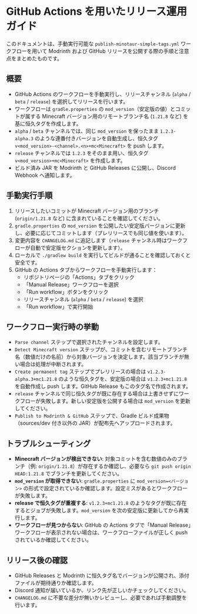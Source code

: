 # GitHub Actions を用いたリリース運用ガイド

このドキュメントは、手動実行可能な `publish-minotaur-simple-tags.yml` ワークフローを用いて Modrinth および GitHub リリースを公開する際の手順と注意点をまとめたものです。

## 概要
- GitHub Actions のワークフローを手動実行し、リリースチャンネル (`alpha` / `beta` / `release`) を選択してリリースを行います。
- ワークフローは `gradle.properties` の `mod_version`（安定版の値）とコミットが属する Minecraft バージョン用のリモートブランチ名 (`1.21.8` など) を基に恒久タグを作成します。
- `alpha` / `beta` チャンネルでは、同じ `mod_version` を保ったまま `1.2.3-alpha.3` のような連番付きバージョンを自動生成し、恒久タグ `v<mod_version>-<channel>.<n>+mc<Minecraft>` を push します。
- `release` チャンネルでは `1.2.3` をそのまま用い、恒久タグ `v<mod_version>+mc<Minecraft>` を作成します。
- ビルド済み JAR を Modrinth と GitHub Releases に公開し、Discord Webhook へ通知します。

## 手動実行手順
1. リリースしたいコミットが Minecraft バージョン用のブランチ (`origin/1.21.8` など) に含まれていることを確認してください。
2. `gradle.properties` の `mod_version` を公開したい安定版バージョンに更新し、必要に応じてコミットします（プレリリースでも同じ値を使います）。
3. 変更内容を `CHANGELOG.md` に追記します（`release` チャンネル時はワークフローが自動で安定版セクションを更新します）。
4. ローカルで `./gradlew build` を実行してビルドが通ることを確認しておくと安全です。
5. GitHub の Actions タブからワークフローを手動実行します：
   - リポジトリページの「Actions」タブをクリック
   - 「Manual Release」ワークフローを選択
   - 「Run workflow」ボタンをクリック
   - リリースチャンネル (`alpha` / `beta` / `release`) を選択
   - 「Run workflow」で実行開始

## ワークフロー実行時の挙動
- `Parse channel` ステップで選択されたチャンネルを設定します。
- `Detect Minecraft version` ステップが、コミットを含むリモートブランチ名（数値だけの名前）から対象バージョンを決定します。該当ブランチが無い場合は処理が中断されます。
- `Create permanent tag` ステップでプレリリースの場合は `v1.2.3-alpha.3+mc1.21.8` のような恒久タグを、安定版の場合は `v1.2.3+mc1.21.8` を自動作成し push します。GitHub Release もこのタグ名で作成されます。
- `release` チャンネルで同じ恒久タグが既に存在する場合は上書きせずにワークフローが失敗します。新しい安定版を公開する場合は `mod_version` を更新してください。
- `Publish to Modrinth & GitHub` ステップで、Gradle ビルド成果物（sources/dev 付き以外の JAR）が配布先へアップロードされます。

## トラブルシューティング
- **Minecraft バージョンが検出できない**: 対象コミットを含む数値のみのブランチ（例: `origin/1.21.8`）が存在するか確認し、必要なら `git push origin HEAD:1.21.8` でブランチを更新してください。
- **`mod_version` が取得できない**: `gradle.properties` に `mod_version=<バージョン>` の形式で設定されているか確認します。設定ミスがあるとワークフローが失敗します。
- **release で恒久タグが重複する**: `v1.2.3+mc1.21.8` のようなタグが既に存在するとジョブが失敗します。`mod_version` を次の安定版に更新してから再実行します。
- **ワークフローが見つからない**: GitHub の Actions タブで「Manual Release」ワークフローが表示されない場合は、ワークフローファイルが正しく push されているか確認してください。

## リリース後の確認
- GitHub Releases と Modrinth に恒久タグ名でバージョンが公開され、添付ファイルが期待通りか確認します。
- Discord 通知が届いているか、リンク先が正しいかチェックしてください。
- `CHANGELOG.md` に不要な差分が無いかレビューし、必要であれば手動調整を行います。
